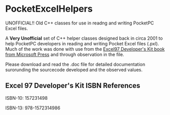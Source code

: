 # PocketExcelHelpers
UNOFFICIAL!! Old C++ classes for use in readng and writing PocketPC Excel files.

A **Very Unofficial** set of C++ helper classes designed back in circa 2001 to help PocketPC developers in reading and writing Pocket Excel files (.pxl).  Much of the work was done with use from the [Excel97 Developer's Kit book from Microsoft Press](https://www.amazon.com/Microsoft-Excel-Developers-Kit-Customize/dp/1572314982) and through observation in the file.  

Please download and read the .doc file for detailed documentation surorunding the sourcecode developed and the observed values.

## Excel 97 Developer's Kit ISBN References
ISBN-10: 157231498

ISBN-13: 978-1572314986
